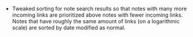 * Tweaked sorting for note search results so that notes with many more incoming links are prioritized above notes with fewer incoming links. Notes that have roughly the same amount of links (on a logarithmic scale) are sorted by date modified as normal.